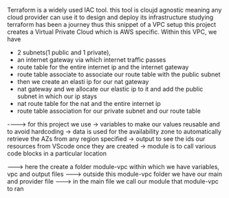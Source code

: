 Terraform is a widely used IAC tool.
this tool is cloujd agnostic meaning any cloud provider can use it to design and deploy its infrastructure 
studying terraform has been a journey thus this snippet of a VPC setup
this project creates a Virtual Private Cloud which is AWS specific.
Within this VPC, we have
-  2 subnets(1 public and 1 private), 
- an internet gateway via which internet traffic passes
- route table for the entire internet ip and the internet gateway
- route table associate to associate our route table with the public subnet
- then we create an elasti ip for our nat gateway
- nat gateway and we allocate our elastic ip to it and add the public subnet in which our ip stays
- nat route table for the nat and the entire internet ip
- route table association for our private subnet and our route table

----> for this project we use 
-> variables to make our values reusable and to avoid hardcoding
-> data is used for the availability zone to automatically retrieve the AZs from any region specified
-> output to see the ids our resources from VScode once they are created
-> module is to call various code blocks in a particular location

---> here the create a folder module-vpc within which we have variables, vpc and output files
---> outside this module-vpc folder we have our main and provider file
---> in the main file we call our module that module-vpc to ran